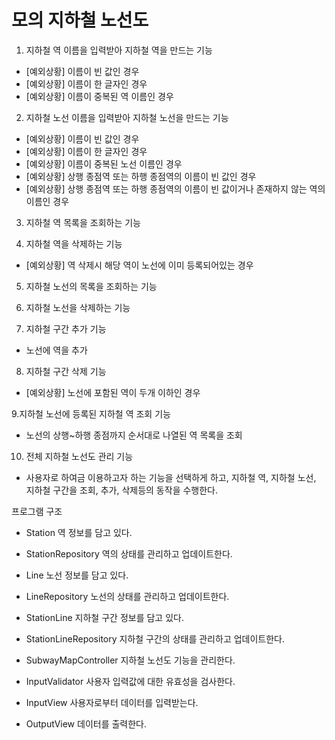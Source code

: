 # 모의 지하철 노선도

1. 지하철 역 이름을 입력받아 지하철 역을 만드는 기능

- [예외상황] 이름이 빈 값인 경우
- [예외상황] 이름이 한 글자인 경우
- [예외상황] 이름이 중복된 역 이름인 경우

2. 지하철 노선 이름을 입력받아 지하철 노선을 만드는 기능

- [예외상황] 이름이 빈 값인 경우
- [예외상황] 이름이 한 글자인 경우
- [예외상황] 이름이 중복된 노선 이름인 경우
- [예외상황] 상행 종점역 또는 하행 종점역의 이름이 빈 값인 경우
- [예외상황] 상행 종점역 또는 하행 종점역의 이름이 빈 값이거나 존재하지 않는 역의 이름인 경우

3. 지하철 역 목록을 조회하는 기능


4. 지하철 역을 삭제하는 기능

- [예외상황] 역 삭제시 해당 역이 노선에 이미 등록되어있는 경우


5. 지하철 노선의 목록을 조회하는 기능


6. 지하철 노선을 삭제하는 기능


7. 지하철 구간 추가 기능

- 노선에 역을 추가


8. 지하철 구간 삭제 기능

- [예외상황] 노선에 포함된 역이 두개 이하인 경우

9.지하철 노선에 등록된 지하철 역 조회 기능

- 노선의 상행~하행 종점까지 순서대로 나열된 역 목록을 조회


10. 전체 지하철 노선도 관리 기능

- 사용자로 하여금 이용하고자 하는 기능을 선택하게 하고, 지하철 역, 지하철 노선, 지하철 구간을 조회, 추가, 삭제등의 동작을 수행한다.

프로그램 구조

- Station 역 정보를 담고 있다.

- StationRepository 역의 상태를 관리하고 업데이트한다.

- Line 노선 정보를 담고 있다.

- LineRepository 노선의 상태를 관리하고 업데이트한다.

- StationLine 지하철 구간 정보를 담고 있다.

- StationLineRepository 지하철 구간의 상태를 관리하고 업데이트한다.

- SubwayMapController 지하철 노선도 기능을 관리한다.

- InputValidator 사용자 입력값에 대한 유효성을 검사한다.

- InputView 사용자로부터 데이터를 입력받는다.

- OutputView 데이터를 출력한다.